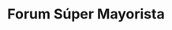 ---
title: "Forum Súper Mayorista"
url: /caracas/forum-super-mayorista-avenida-san-martin/
shop: Supermarkt
---